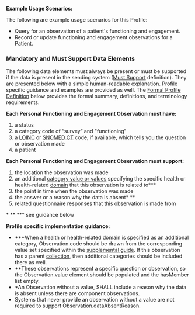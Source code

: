 **Example Usage Scenarios:**

The following are example usage scenarios for this Profile:
* Query for an observation of a patient's functioning and engagement.
* Record or update functioning and engagement observations for a Patient.

### Mandatory and Must Support Data Elements

The following data elements must always be present or must be supported if the data is present in the sending system ([Must Support](formal_specification.html#must-support) definition). They are presented below with a simple human-readable explanation.  Profile specific guidance and examples are provided as well.  The [Formal Profile Definition](#profile) below provides the formal summary, definitions, and terminology requirements.

**Each Personal Functioning and Engagement Observation must have:**

1. a status
1. a category code of “survey” and "functioning"
1. a [LOINC](http://loinc.org/) or [SNOMED CT](http://hl7.org/fhir/R4/codesystem-snomedct.html) code, if available, which tells you the question or observation made
1. a patient

**Each Personal Functioning and Engagement Observation must support:**

1. the location the observation was made
1. an additional [category value or values](ValueSet-pfe-category-vs.html) specifying the specific health or health-related [domain](domains.html) that this observation is related to***
1. the point in time when the observation was made
1. the answer or a reason why the data is absent* **
1. related questionnaire responses that this observation is made from

\* ** *** see guidance below

**Profile specific implementation guidance:**

* ***When a health or health-related domain is specified as an additional category, Observation.code should be drawn from the corresponding value set specified within the [supplemental guide](https://confluence.hl7.org/display/PC/Supplemental+Guide). If this observation has a parent [collection](StructureDefinition-pfe-collection.html), then additional categories should be included there as well.
* **These observations represent a specific question or observation, so the Observation.value element should be populated and the hasMember list empty.
* *An Observation without a value, SHALL include a reason why the data is absent unless there are component observations.
* Systems that never provide an observation without a value are not required to support Observation.dataAbsentReason.

